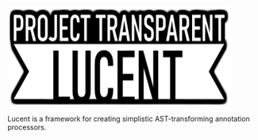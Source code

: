 <img src="https://github.com/project-transparent/lucent/blob/main/lucent.png" alt="Lucent" width="450" height="200"/>

Lucent is a framework for creating simplistic AST-transforming annotation processors.

